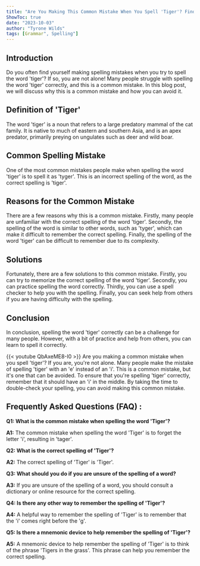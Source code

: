 ```yaml
---
title: "Are You Making This Common Mistake When You Spell 'Tiger'? Find Out Now!"
ShowToc: true 
date: "2023-10-03"
author: "Tyrone Wilds" 
tags: [Grammar", Spelling"]
---
```

## Introduction
Do you often find yourself making spelling mistakes when you try to spell the word 'tiger'? If so, you are not alone! Many people struggle with spelling the word 'tiger' correctly, and this is a common mistake. In this blog post, we will discuss why this is a common mistake and how you can avoid it.

## Definition of 'Tiger'
The word 'tiger' is a noun that refers to a large predatory mammal of the cat family. It is native to much of eastern and southern Asia, and is an apex predator, primarily preying on ungulates such as deer and wild boar.

## Common Spelling Mistake
One of the most common mistakes people make when spelling the word 'tiger' is to spell it as 'tyger'. This is an incorrect spelling of the word, as the correct spelling is 'tiger'. 

## Reasons for the Common Mistake
There are a few reasons why this is a common mistake. Firstly, many people are unfamiliar with the correct spelling of the word 'tiger'. Secondly, the spelling of the word is similar to other words, such as 'tyger', which can make it difficult to remember the correct spelling. Finally, the spelling of the word 'tiger' can be difficult to remember due to its complexity. 

## Solutions
Fortunately, there are a few solutions to this common mistake. Firstly, you can try to memorize the correct spelling of the word 'tiger'. Secondly, you can practice spelling the word correctly. Thirdly, you can use a spell checker to help you with the spelling. Finally, you can seek help from others if you are having difficulty with the spelling. 

## Conclusion
In conclusion, spelling the word 'tiger' correctly can be a challenge for many people. However, with a bit of practice and help from others, you can learn to spell it correctly.

{{< youtube QbAxeME8-I0 >}} 
Are you making a common mistake when you spell 'tiger'? If you are, you're not alone. Many people make the mistake of spelling 'tiger' with an 'e' instead of an 'i'. This is a common mistake, but it's one that can be avoided. To ensure that you're spelling 'tiger' correctly, remember that it should have an 'i' in the middle. By taking the time to double-check your spelling, you can avoid making this common mistake.

## Frequently Asked Questions (FAQ) :
**Q1: What is the common mistake when spelling the word 'Tiger'?**

**A1:** The common mistake when spelling the word 'Tiger' is to forget the letter 'i', resulting in 'tager'.

**Q2: What is the correct spelling of 'Tiger'?**

**A2:** The correct spelling of 'Tiger' is 'Tiger'.

**Q3: What should you do if you are unsure of the spelling of a word?**

**A3:** If you are unsure of the spelling of a word, you should consult a dictionary or online resource for the correct spelling.

**Q4: Is there any other way to remember the spelling of 'Tiger'?**

**A4:** A helpful way to remember the spelling of 'Tiger' is to remember that the 'i' comes right before the 'g'.

**Q5: Is there a mnemonic device to help remember the spelling of 'Tiger'?**

**A5:** A mnemonic device to help remember the spelling of 'Tiger' is to think of the phrase 'Tigers in the grass'. This phrase can help you remember the correct spelling.





